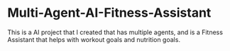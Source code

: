 # Multi-Agent-AI-Fitness-Assistant
This is a AI project that I created that has multiple agents, and is a Fitness Assistant that helps with workout goals and nutrition goals.
